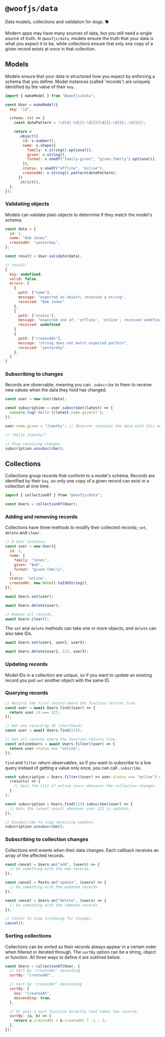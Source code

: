 # `@woofjs/data`

Data models, collections and validation for dogs. 🐕

Modern apps may have many sources of data, but you still need a single source of truth. In `@woofjs/data`, models ensure the truth that your data is what you expect it to be, while collections ensure that only one copy of a given record exists at once in that collection.

## Models

Models ensure that your data is structured how you expect by enforcing a schema that you define. Model instances (called 'records') are uniquely identified by the value of their `key`.

```js
import { makeModel } from "@woofjs/data";

const User = makeModel({
  key: "id",

  schema: (v) => {
    const datePattern = /\d{4}-\d{2}-\d{2}Z\d{2}:\d{2}\.\d{3}Z/;

    return v
      .object({
        id: v.number(),
        name: v.shape({
          family: v.string().optional(),
          given: v.string(),
          format: v.oneOf("family-given", "given-family").optional(),
        }),
        status: v.oneOf("offline", "online"),
        createdAt: v.string().pattern(datePattern),
      })
      .strict();
  },
});
```

### Validating objects

Models can validate plain objects to determine if they match the model's schema.

```js
const data = {
  id: 1,
  name: "Bob Jones",
  createdAt: "yesterday",
};

const result = User.validate(data);

// result:
{
  key: undefined,
  valid: false,
  errors: [
    {
      path: ["name"],
      message: "expected an object; received a string",
      received: "Bob Jones"
    },
    {
      path: ["status"],
      message: "expected one of: 'offline', 'online'; received undefined",
      received: undefined
    }
    {
      path: ["createdAt"],
      message: "string does not match expected pattern",
      received: "yesterday"
    },
  ]
}
```

### Subscribing to changes

Records are observable, meaning you can `.subscribe` to them to receive new values when the data they hold has changed.

```js
const user = new User(data);

const subscription = user.subscribe((latest) => {
  console.log(`Hello ${latest.name.given}!`);
});

user.name.given = "Jimothy"; // Observer receives the data with this new name.

// "Hello Jimothy!"

// Stop receiving changes
subscription.unsubscribe();
```

## Collections

Collections group records that conform to a model's schema. Records are identified by their `key`, so only one copy of a given record can exist in a collection at one time.

```js
import { collectionOf } from "@woofjs/data";

const Users = collectionOf(User);
```

### Adding and removing records

Collections have three methods to modify their collected records; `set`, `delete` and `clear`.

```js
// A User instance.
const user = new User({
  id: 1,
  name: {
    family: "Jones",
    given: "Bob",
    format: "given-family",
  },
  status: "online",
  createdAt: new Date().toISOString(),
});

await Users.set(user);

await Users.delete(user);

// Remove all records.
await Users.clear();
```

The `set` and `delete` methods can take one or more objects, and `delete` can also take IDs.

```js
await Users.set(user1, user2, user3);

await Users.delete(user1, 123, user3);
```

### Updating records

Model IDs in a collection are unique, so if you want to update an existing record you just `set` another object with the same ID.

### Querying records

```js
// Returns the first record where the function returns true.
const user = await Users.find((user) => {
  return user.id === 123;
});

// Get one record by ID (shorthand).
const user = await Users.find(123);

// Get all records where the function returns true.
const onlineUsers = await Users.filter((user) => {
  return user.status === "online";
});
```

`find` and `filter` return observables, so if you want to subscribe to a live query instead of getting a value only once, you can call `.subscribe`.

```js
const subscription = Users.filter((user) => user.status === "online").subscribe(
  (results) => {
    // Gets the list of online users whenever the collection changes.
  }
);

const subscription = Users.find(123).subscribe((user) => {
  // Gets the latest result whenever user 123 is updated.
});

// Unsubscribe to stop receiving updates.
subscription.unsubscribe();
```

### Subscribing to collection changes

Collections emit events when their data changes. Each callback receives an array of the affected records.

```js
const cancel = Users.on("add", (users) => {
  // Do something with the new records.
});

const cancel = Posts.on("update", (users) => {
  // Do something with the updated records.
});

const cancel = Users.on("delete", (users) => {
  // Do something with the removed records.
});

// Cancel to stop listening for changes.
cancel();
```

### Sorting collections

Collections can be sorted so their records always appear in a certain order when filtered or iterated through. The `sortBy` option can be a string, object or function. All three ways to define it are outlined below.

```js
const Users = collectionOf(User, {
  // Sort by 'createdAt' ascending
  sortBy: "createdAt",

  // Sort by 'createdAt' descending
  sortBy: {
    key: "createdAt",
    descending: true,
  },

  // Or pass a sort function directly that takes two records.
  sortBy: (a, b) => {
    return a.createdAt < b.createdAt ? -1 : 1;
  },
});
```
